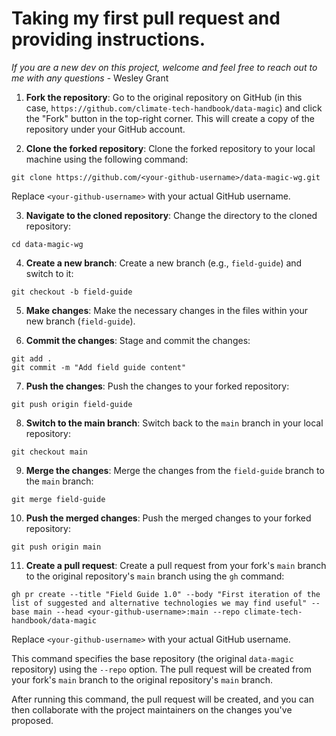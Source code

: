 # Taking my first pull request and providing instructions.

_If you are a new dev on this project, welcome and feel free to reach out to me with any questions_ - Wesley Grant

1. **Fork the repository**: Go to the original repository on GitHub (in this case, `https://github.com/climate-tech-handbook/data-magic`) and click the "Fork" button in the top-right corner. This will create a copy of the repository under your GitHub account.

2. **Clone the forked repository**: Clone the forked repository to your local machine using the following command:

```
git clone https://github.com/<your-github-username>/data-magic-wg.git
```

Replace `<your-github-username>` with your actual GitHub username.

3. **Navigate to the cloned repository**: Change the directory to the cloned repository:

```
cd data-magic-wg
```

4. **Create a new branch**: Create a new branch (e.g., `field-guide`) and switch to it:

```
git checkout -b field-guide
```

5. **Make changes**: Make the necessary changes in the files within your new branch (`field-guide`).

6. **Commit the changes**: Stage and commit the changes:

```
git add .
git commit -m "Add field guide content"
```

7. **Push the changes**: Push the changes to your forked repository:

```
git push origin field-guide
```

8. **Switch to the main branch**: Switch back to the `main` branch in your local repository:

```
git checkout main
```

9. **Merge the changes**: Merge the changes from the `field-guide` branch to the `main` branch:

```
git merge field-guide
```

10. **Push the merged changes**: Push the merged changes to your forked repository:

```
git push origin main
```

11. **Create a pull request**: Create a pull request from your fork's `main` branch to the original repository's `main` branch using the `gh` command:

```
gh pr create --title "Field Guide 1.0" --body "First iteration of the list of suggested and alternative technologies we may find useful" --base main --head <your-github-username>:main --repo climate-tech-handbook/data-magic
```

Replace `<your-github-username>` with your actual GitHub username.

This command specifies the base repository (the original `data-magic` repository) using the `--repo` option. The pull request will be created from your fork's `main` branch to the original repository's `main` branch.

After running this command, the pull request will be created, and you can then collaborate with the project maintainers on the changes you've proposed.
